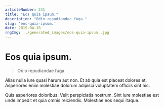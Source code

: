 ```yaml
---
articleNumber: 241
title: "Eos quia ipsum."
description: "Odio repudiandae fuga."
slug: 'eos-quia-ipsum.'
date: 2019-04-18
rngImg: ../generated_images/eos-quia-ipsum..jpg
---
```


# Eos quia ipsum.

> Odio repudiandae fuga.

Alias nulla iure quasi harum aut non. Et ab quia est placeat dolores et. Asperiores enim molestiae dolorum adipisci voluptatem officiis sint hic.
 Quis asperiores doloribus. Velit perspiciatis nostrum. Sint iure molestiae est unde impedit et quia omnis reiciendis. Molestiae eos sequi itaque.
